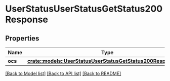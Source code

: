 # UserStatusUserStatusGetStatus200Response

## Properties

Name | Type | Description | Notes
------------ | ------------- | ------------- | -------------
**ocs** | [**crate::models::UserStatusUserStatusGetStatus200ResponseOcs**](user_status_user_status_get_status_200_response_ocs.md) |  | 

[[Back to Model list]](../README.md#documentation-for-models) [[Back to API list]](../README.md#documentation-for-api-endpoints) [[Back to README]](../README.md)


